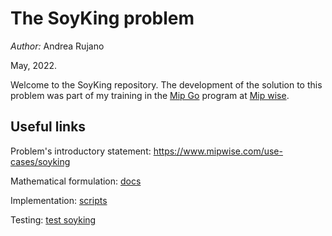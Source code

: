 # The SoyKing problem

*Author:* Andrea Rujano

May, 2022.

Welcome to the SoyKing repository. The development of the solution to this problem was part of my training in the [Mip Go][Mip Go] program at [Mip wise][Mip Wise].

## Useful links
Problem's introductory statement: https://www.mipwise.com/use-cases/soyking

Mathematical formulation: [docs]

Implementation: [scripts]

Testing: [test soyking]


[Mip Go]: https://www.mipwise.com/mip-go
[Mip Wise]: https://www.mipwise.com/
[statement link]: https://www.mipwise.com/use-cases/soyking
[mip hub]: https://www.mipwise.com/mip-hub
[docs]: docs/
[scripts]: soyking/
[test soyking]: test_soyking/
